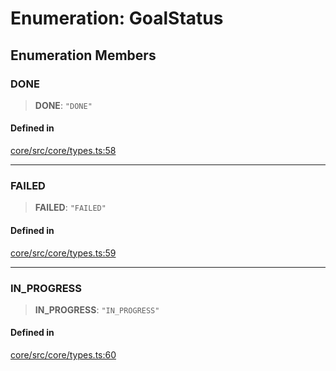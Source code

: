 # Enumeration: GoalStatus

## Enumeration Members

### DONE

> **DONE**: `"DONE"`

#### Defined in

[core/src/core/types.ts:58](https://github.com/ai16z/eliza/blob/c96957e5a5d17e343b499dd4d46ce403856ac5bc/core/src/core/types.ts#L58)

---

### FAILED

> **FAILED**: `"FAILED"`

#### Defined in

[core/src/core/types.ts:59](https://github.com/ai16z/eliza/blob/c96957e5a5d17e343b499dd4d46ce403856ac5bc/core/src/core/types.ts#L59)

---

### IN_PROGRESS

> **IN_PROGRESS**: `"IN_PROGRESS"`

#### Defined in

[core/src/core/types.ts:60](https://github.com/ai16z/eliza/blob/c96957e5a5d17e343b499dd4d46ce403856ac5bc/core/src/core/types.ts#L60)
